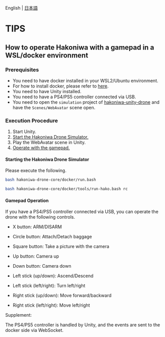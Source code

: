 English | [日本語](docker-gamepad.md)

# TIPS

## How to operate Hakoniwa with a gamepad in a WSL/docker environment

### Prerequisites

- You need to have docker installed in your WSL2/Ubuntu environment.
- For how to install docker, please refer to [here](docker-setup.md).
- You need to have Unity installed.
- You need to have a PS4/PS5 controller connected via USB.
- You need to open the `simulation` project of [hakoniwa-unity-drone](https://github.com/hakoniwalab/hakoniwa-unity-drone) and have the `Scenes/WebAvatar` scene open.


### Execution Procedure

1.  Start Unity.
2.  [Start the Hakoniwa Drone Simulator.](#starting-the-hakoniwa-drone-simulator)
3.  Play the WebAvatar scene in Unity.
4.  [Operate with the gamepad.](#gamepad-operation)



#### Starting the Hakoniwa Drone Simulator

Please execute the following.

```bash
bash hakoniwa-drone-core/docker/run.bash
```

```bash
bash hakoniwa-drone-core/docker/tools/run-hako.bash rc
```


#### Gamepad Operation

If you have a PS4/PS5 controller connected via USB, you can operate the drone with the following controls.

- X button: ARM/DISARM
- Circle button: Attach/Detach baggage
- Square button: Take a picture with the camera

- Up button: Camera up
- Down button: Camera down


- Left stick (up/down): Ascend/Descend
- Left stick (left/right): Turn left/right
- Right stick (up/down): Move forward/backward
- Right stick (left/right): Move left/right

Supplement:

The PS4/PS5 controller is handled by Unity, and the events are sent to the docker side via WebSocket.